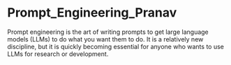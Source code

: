 # Prompt_Engineering_Pranav
Prompt engineering is the art of writing prompts to get large language models (LLMs) to do what you want them to do. It is a relatively new discipline, but it is quickly becoming essential for anyone who wants to use LLMs for research or development.
